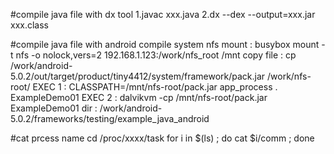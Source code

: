 #compile java file with dx tool
1.javac xxx.java
2.dx --dex --output=xxx.jar xxx.class



#compile java file with android compile system
nfs mount  : busybox mount -t nfs -o nolock,vers=2 192.168.1.123:/work/nfs_root /mnt
copy file  : cp /work/android-5.0.2/out/target/product/tiny4412/system/framework/pack.jar /work/nfs-root/
EXEC 1	    : CLASSPATH=/mnt/nfs-root/pack.jar app_process . ExampleDemo01
EXEC 2     : dalvikvm -cp /mnt/nfs-root/pack.jar ExampleDemo01 
dir        : /work/android-5.0.2/frameworks/testing/example_java_android


#cat prcess name 
cd /proc/xxxx/task
for i in $(ls) ; do cat $i/comm ; done
